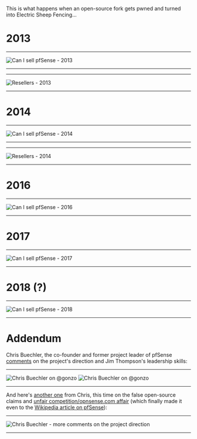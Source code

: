 This is what happens when an open-source fork gets pwned and turned into Electric Sheep Fencing...

# 2013

***
![Can I sell pfSense - 2013](https://github.com/doktornotor/pfsense-still-closedsource/blob/master/history/img/Can_I_sell_pfSense_2013.png)
***

***
![Resellers - 2013](https://github.com/doktornotor/pfsense-still-closedsource/blob/master/history/img/Reseller_subscription_2013.png)
***

# 2014

***
![Can I sell pfSense - 2014](https://github.com/doktornotor/pfsense-still-closedsource/blob/master/history/img/Can_I_sell_pfSense_2014.png)
***

***
![Resellers - 2014](https://github.com/doktornotor/pfsense-still-closedsource/blob/master/history/img/Resellers_2014.png)
***


# 2016

***
![Can I sell pfSense - 2016](https://github.com/doktornotor/pfsense-still-closedsource/blob/master/history/img/Can_I_sell_pfSense_2016.png)
***

# 2017

***
![Can I sell pfSense - 2017](https://github.com/doktornotor/pfsense-still-closedsource/blob/master/history/img/Can_I_sell_pfSense_2017_popup.jpg)
***

# 2018 (?)

***
![Can I sell pfSense - 2018](https://github.com/doktornotor/pfsense-still-closedsource/blob/master/history/img/Can_I_sell_pfSense_2018.jpg)
***

# Addendum

Chris Buechler, the co-founder and former project leader of pfSense [comments](https://news.ycombinator.com/item?id=13615424) on the project's direction and Jim Thompson's leadership skills:

***
![Chris Buechler on @gonzo](https://github.com/doktornotor/pfsense-still-closedsource/blob/master/history/img/chris_buechler_on_gonzo_01.png)
![Chris Buechler on @gonzo](https://github.com/doktornotor/pfsense-still-closedsource/blob/master/history/img/chris_buechler_on_gonzo_02.png)
***

And here's [another one](https://forum.opnsense.org/index.php?topic=6467.msg28077#msg28077) from Chris, this time on the false open-source claims and [unfair competition/opnsense.com affair](https://github.com/doktornotor/pfsense-still-closedsource/tree/master/opnsense) (which finally made it even to the [Wikipedia article on pfSense](https://en.wikipedia.org/wiki/PfSense)):

***
![Chris Buechler - more comments on the project direction](https://github.com/doktornotor/pfsense-still-closedsource/blob/master/history/img/chris_buechler_on_wipo_and_fbsd_opensource_firewalls.png)
***
